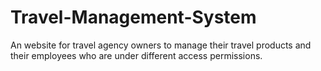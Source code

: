 # Travel-Management-System

An website for travel agency owners to manage their travel products and their employees who are under different access permissions.
